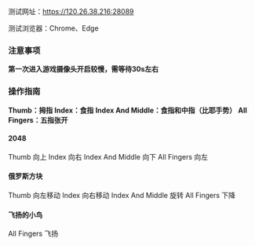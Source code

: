 测试网址：https://120.26.38.216:28089

测试浏览器：Chrome、Edge

### 注意事项

**第一次进入游戏摄像头开启较慢，需等待30s左右**



### 操作指南

**Thumb：拇指** 
**Index：食指** 
**Index And Middle：食指和中指（比耶手势）** 
**All Fingers：五指张开**

#### 2048
Thumb 向上 
Index 向右 
Index And Middle 向下
All Fingers 向左

#### 俄罗斯方块
Thumb 向左移动 
Index 向右移动 
Index And Middle 旋转 
All Fingers 下降

#### 飞扬的小鸟
All Fingers 飞扬